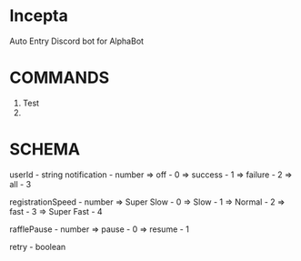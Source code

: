 # Incepta

Auto Entry Discord bot for AlphaBot

# COMMANDS

1. Test
2.

# SCHEMA

userId - string
notification - number
=> off - 0
=> success - 1
=> failure - 2
=> all - 3

registrationSpeed - number
=> Super Slow - 0
=> Slow - 1
=> Normal - 2
=> fast - 3
=> Super Fast - 4

rafflePause - number
=> pause - 0
=> resume - 1

retry - boolean
